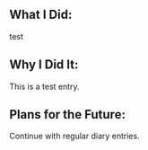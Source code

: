 ## What I Did:
test

## Why I Did It:
This is a test entry.

## Plans for the Future:
Continue with regular diary entries.